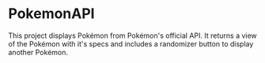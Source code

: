 # PokemonAPI
 
This project displays Pokémon from Pokémon's official API. It returns a view of the Pokémon with it's specs and includes a randomizer button to display another Pokémon.